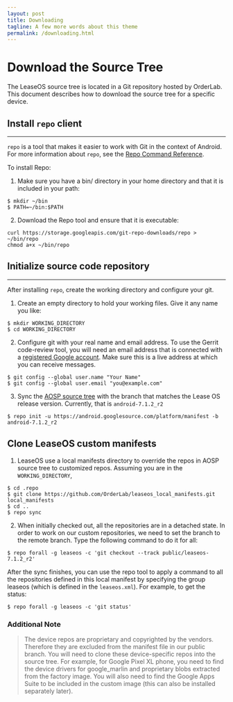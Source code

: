 ```yaml
---
layout: post
title: Downloading
tagline: A few more words about this theme
permalink: /downloading.html
---
```

# Download the Source Tree
The LeaseOS source tree is located in a Git repository hosted by OrderLab.
This document describes how to download the source tree for a specific device.
## Install `repo` client
---
`repo` is a tool that makes it easier to work with Git in the context of Android.
For more information about `repo`, see the [Repo Command Reference](https://source.android.com/setup/develop/repo.html).

To install Repo:

1. Make sure you have a bin/ directory in your home directory and that it is included in your path:
```
$ mkdir ~/bin
$ PATH=~/bin:$PATH
```
2. Download the Repo tool and ensure that it is executable:
```
curl https://storage.googleapis.com/git-repo-downloads/repo > ~/bin/repo
chmod a+x ~/bin/repo
```

## Initialize source code repository
---
After installing `repo`, create the working directory and configure your git. 

1. Create an empty directory to hold your working files.  Give it any name you like:
```
$ mkdir WORKING_DIRECTORY
$ cd WORKING_DIRECTORY
```
2. Configure git with your real name and email address. To use the Gerrit code-review tool,
you will need an email address that is connected with a [registered Google account](https://myaccount.google.com/). Make sure
this is a live address at which you can receive messages.
```
$ git config --global user.name "Your Name"
$ git config --global user.email "you@example.com"
```
3. Sync the [AOSP source tree](https://source.android.com/setup/build/downloading) with the branch
that matches the Lease OS release version. Currently, that is `android-7.1.2_r2`
```
$ repo init -u https://android.googlesource.com/platform/manifest -b android-7.1.2_r2
```

## Clone LeaseOS custom manifests
1. LeaseOS use a local manifests directory to override the repos in AOSP source tree to customized repos. 
Assuming you are in the `WORKING_DIRECTORY`,
```
$ cd .repo
$ git clone https://github.com/OrderLab/leaseos_local_manifests.git local_manifests
$ cd ..
$ repo sync
```

2. When initially checked out, all the repositories are in a detached state. In order to work on our custom repositories,
we need to set the branch to the remote branch. Type the following command to do it for all:
```
$ repo forall -g leaseos -c 'git checkout --track public/leaseos-7.1.2_r2'
```
After the sync finishes, you can use the repo tool to apply a command to all the repositories defined in this local manifest
by specifying the group leaseos (which is defined in the `leaseos.xml`). For example, to get the status:
```
$ repo forall -g leaseos -c 'git status'
```
### Additional Note
> The device repos are proprietary and copyrighted by the vendors. Therefore they are excluded from the manifest file in our public branch.
You will need to clone these device-specific repos into the source tree. For example, for Google Pixel XL phone, you need to find the device
drivers for google_marlin and proprietary blobs extracted from the factory image. You will also need to find the Google Apps Suite to be
included in the custom image (this can also be installed separately later).
